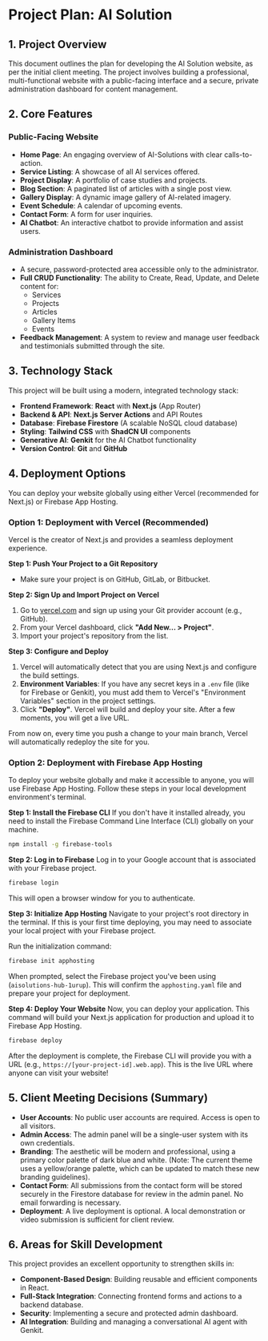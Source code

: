 
# Project Plan: AI Solution

## 1. Project Overview

This document outlines the plan for developing the AI Solution website, as per the initial client meeting. The project involves building a professional, multi-functional website with a public-facing interface and a secure, private administration dashboard for content management.

## 2. Core Features

### Public-Facing Website
- **Home Page**: An engaging overview of AI-Solutions with clear calls-to-action.
- **Service Listing**: A showcase of all AI services offered.
- **Project Display**: A portfolio of case studies and projects.
- **Blog Section**: A paginated list of articles with a single post view.
- **Gallery Display**: A dynamic image gallery of AI-related imagery.
- **Event Schedule**: A calendar of upcoming events.
- **Contact Form**: A form for user inquiries.
- **AI Chatbot**: An interactive chatbot to provide information and assist users.

### Administration Dashboard
- A secure, password-protected area accessible only to the administrator.
- **Full CRUD Functionality**: The ability to Create, Read, Update, and Delete content for:
  - Services
  - Projects
  - Articles
  - Gallery Items
  - Events
- **Feedback Management**: A system to review and manage user feedback and testimonials submitted through the site.

## 3. Technology Stack

This project will be built using a modern, integrated technology stack:

- **Frontend Framework**: **React** with **Next.js** (App Router)
- **Backend & API**: **Next.js Server Actions** and API Routes
- **Database**: **Firebase Firestore** (A scalable NoSQL cloud database)
- **Styling**: **Tailwind CSS** with **ShadCN UI** components
- **Generative AI**: **Genkit** for the AI Chatbot functionality
- **Version Control**: **Git** and **GitHub**

## 4. Deployment Options

You can deploy your website globally using either Vercel (recommended for Next.js) or Firebase App Hosting.

### Option 1: Deployment with Vercel (Recommended)

Vercel is the creator of Next.js and provides a seamless deployment experience.

**Step 1: Push Your Project to a Git Repository**
- Make sure your project is on GitHub, GitLab, or Bitbucket.

**Step 2: Sign Up and Import Project on Vercel**
1. Go to [vercel.com](https://vercel.com) and sign up using your Git provider account (e.g., GitHub).
2. From your Vercel dashboard, click **"Add New... > Project"**.
3. Import your project's repository from the list.

**Step 3: Configure and Deploy**
1. Vercel will automatically detect that you are using Next.js and configure the build settings.
2. **Environment Variables**: If you have any secret keys in a `.env` file (like for Firebase or Genkit), you must add them to Vercel's "Environment Variables" section in the project settings.
3. Click **"Deploy"**. Vercel will build and deploy your site. After a few moments, you will get a live URL.

From now on, every time you push a change to your main branch, Vercel will automatically redeploy the site for you.

### Option 2: Deployment with Firebase App Hosting

To deploy your website globally and make it accessible to anyone, you will use Firebase App Hosting. Follow these steps in your local development environment's terminal.

**Step 1: Install the Firebase CLI**
If you don't have it installed already, you need to install the Firebase Command Line Interface (CLI) globally on your machine.

```bash
npm install -g firebase-tools
```

**Step 2: Log in to Firebase**
Log in to your Google account that is associated with your Firebase project.

```bash
firebase login
```
This will open a browser window for you to authenticate.

**Step 3: Initialize App Hosting**
Navigate to your project's root directory in the terminal. If this is your first time deploying, you may need to associate your local project with your Firebase project.

Run the initialization command:
```bash
firebase init apphosting
```
When prompted, select the Firebase project you've been using (`aisolutions-hub-1urup`). This will confirm the `apphosting.yaml` file and prepare your project for deployment.

**Step 4: Deploy Your Website**
Now, you can deploy your application. This command will build your Next.js application for production and upload it to Firebase App Hosting.

```bash
firebase deploy
```

After the deployment is complete, the Firebase CLI will provide you with a URL (e.g., `https://[your-project-id].web.app`). This is the live URL where anyone can visit your website!

## 5. Client Meeting Decisions (Summary)

- **User Accounts**: No public user accounts are required. Access is open to all visitors.
- **Admin Access**: The admin panel will be a single-user system with its own credentials.
- **Branding**: The aesthetic will be modern and professional, using a primary color palette of dark blue and white. (Note: The current theme uses a yellow/orange palette, which can be updated to match these new branding guidelines).
- **Contact Form**: All submissions from the contact form will be stored securely in the Firestore database for review in the admin panel. No email forwarding is necessary.
- **Deployment**: A live deployment is optional. A local demonstration or video submission is sufficient for client review.

## 6. Areas for Skill Development

This project provides an excellent opportunity to strengthen skills in:
- **Component-Based Design**: Building reusable and efficient components in React.
- **Full-Stack Integration**: Connecting frontend forms and actions to a backend database.
- **Security**: Implementing a secure and protected admin dashboard.
- **AI Integration**: Building and managing a conversational AI agent with Genkit.
